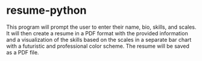# resume-python
This program will prompt the user to enter their name, bio, skills, and scales. It will then create a resume in a PDF format with the provided information and a visualization of the skills based on the scales in a separate bar chart with a futuristic and professional color scheme. The resume will be saved as a PDF file.
